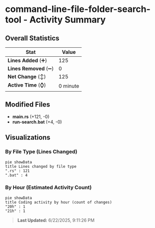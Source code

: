 # command-line-file-folder-search-tool - Activity Summary 

## Overall Statistics

| Stat                   | Value                                                             |
| ---------------------- | ----------------------------------------------------------------- |
| **Lines Added** (➕)   | 125                                          |
| **Lines Removed** (➖) | 0                                        |
| **Net Change** (↕)    | 125                |
| **Active Time** (⌚)   | 0 minute |


## Modified Files
- **main.rs** (+121, -0)
- **run-search.bat** (+4, -0)

## Visualizations

### By File Type (Lines Changed)

```mermaid
pie showData
title Lines changed by file type
".rs" : 121
".bat" : 4
```

### By Hour (Estimated Activity Count)

```mermaid
pie showData
title Coding activity by hour (count of changes)
"20h" : 1
"21h" : 1
```


> **Last Updated:** 6/22/2025, 9:11:26 PM